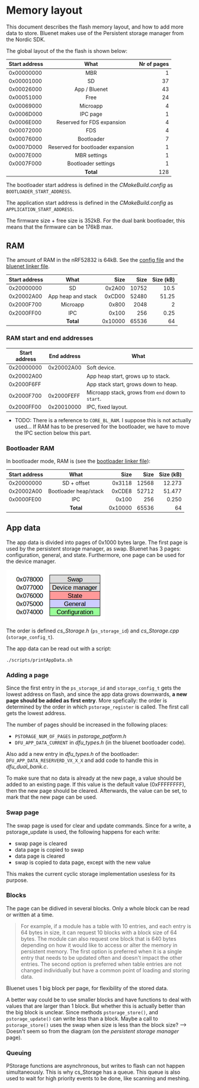 # Memory layout

This document describes the flash memory layout, and how to add more data to store. Bluenet makes use of the Persistent storage manager from the Nordic SDK.

The global layout of the the flash is shown below:


| Start address | What | Nr of pages
| ------------- |:-------------:| -----:|
| 0x00000000 | MBR | 1
| 0x00001000 | SD | 37
| 0x00026000 | App / Bluenet | 43
| 0x00051000 | Free | 24
| 0x00069000 | Microapp | 4
| 0x0006D000 | IPC page | 1
| 0x0006E000 | Reserved for FDS expansion | 4
| 0x00072000 | FDS | 4
| 0x00076000 | Bootloader | 7
| 0x0007D000 | Reserved for bootloader expansion | 1
| 0x0007E000 | MBR settings | 1
| 0x0007F000 | Bootloader settings | 1
| | **Total** | 128


The bootloader start address is defined in the _CMakeBuild.config_ as `BOOTLOADER_START_ADDRESS`.

The application start address is defined in the _CMakeBuild.config_ as `APPLICATION_START_ADDRESS`.

The firmware size + free size is 352kB. For the dual bank bootloader, this means that the firmware can be 176kB max.

## RAM

The amount of RAM in the nRF52832 is 64kB. See the [config file](https://github.com/crownstone/bluenet/blob/master/source/conf/cmake/CMakeBuild.config.default) and the [bluenet linker file](https://github.com/crownstone/bluenet/blob/master/source/include/third/nrf/generic_gcc_nrf52.ld).

| Start address | What | Size | Size | Size (kB)
| ------------- |:----:| ----:| ----:| --------:|
| 0x20000000 | SD | 0x2A00 | 10752 | 10.5
| 0x20002A00 | App heap and stack | 0xCD00 | 52480 | 51.25
| 0x2000F700 | Microapp | 0x800 | 2048 | 2
| 0x2000FF00 | IPC | 0x100 | 256 | 0.25
| | **Total** | 0x10000 | 65536 | 64

### RAM start and end addresses

| Start address | End address | What
| ------------- | ----------- | ----
| 0x20000000    | 0x20002A00  | Soft device.
| 0x20002A00    |             | App heap start, grows up to stack.
| 0x2000F6FF    |             | App stack start, grows down to heap.
| 0x2000F700    | 0x2000FEFF  | Microapp stack, grows from `end` down to `start`.
| 0x2000FF00    | 0x20010000  | IPC, fixed layout.


* TODO: There is a reference to `CORE_BL_RAM`. I suppose this is not actually used... If RAM has to be preserved for the bootloader, we have to move the IPC section below this part.

### Bootloader RAM

In bootloader mode, RAM is (see the [bootloader linker file](https://github.com/crownstone/bluenet/blob/master/source/bootloader/secure_bootloader_gcc_nrf52.ld)):

| Start address | What | Size | Size | Size (kB)
| ------------- |:-------------:| -----:| -----:| -----:|
| 0x20000000 | SD + offset | 0x3118 | 12568 | 12.273
| 0x20002A00 | Bootloader heap/stack | 0xCDE8 | 52712 | 51.477
| 0x0000FE00 | IPC | 0x100 | 256 | 0.250
| | **Total** | 0x10000 | 65536 | 64

## App data

The app data is divided into pages of 0x1000 bytes large. The first page is used by the persistent storage manager, as swap. Bluenet has 3 pages: configuration, general, and state.
Furthermore, one page can be used for the device manager.

![App data layout](../docs/diagrams/flash-memory-layout-app-data.png)

The order is defined _cs_Storage.h_ (`ps_storage_id`) and _cs_Storage.cpp_ (`storage_config_t`).

The app data can be read out with a script:
```
./scripts/printAppData.sh
```


### Adding a page
Since the first entry in the `ps_storage_id` and `storage_config_t` gets the lowest address on flash, and since the app data grows downwards, **a new page should be added as first entry**.
More spefically: the order is determined by the order in which `pstorage_register` is called. The first call gets the lowest address.

The number of pages should be increased in the following places:

- `PSTORAGE_NUM_OF_PAGES` in _pstorage_patform.h_
- `DFU_APP_DATA_CURRENT` in _dfu_types.h_ (in the bluenet bootloader code).

Also add a new entry in _dfu_types.h_ of the bootloader: `DFU_APP_DATA_RESERVERD_VX_X_X` and add code to handle this in _dfu_dual_bank.c_.

To make sure that no data is already at the new page, a value  should be added to an existing page. If this value is the default value (0xFFFFFFFF), then the new page should be cleared. Afterwards, the value can be set, to mark that the new page can be used.


### Swap page
The swap page is used for clear and update commands.
Since for a write, a pstorage_update is used, the following happens for each write:
- swap page is cleared
- data page is copied to swap
- data page is cleared
- swap is copied to data page, except with the new value

This makes the current cyclic storage implementation usesless for its purpose.

### Blocks
The page can be didived in several blocks. Only a whole block can be read or written at a time.

> For example, if a module has a table with 10 entries, and each entry is 64 bytes in size, it can request 10 blocks with a block size of 64 bytes. The module can also request one block that is 640 bytes depending on how it would like to access or alter the memory in persistent memory. The first option is preferred when it is a single entry that needs to be updated often and doesn't impact the other entries. The second option is preferred when table entries are not changed individually but have a common point of loading and storing data. 

Bluenet uses 1 big block per page, for flexibility of the stored data.

A better way could be to use smaller blocks and have functions to deal with values that are larger than 1 block. But whether this is actually better than the big block is unclear. Since methods `pstorage_store()`, and `pstorage_update()` can write less than a block.
Maybe a call to `pstorage_store()` uses the swap when size is less than the block size? --> Doesn't seem so from the diagram (on the _persistent storage manager_ page).

### Queuing
PStorage functions are asynchronous, but writes to flash can not happen simultaneously. This is why cs_Storage has a queue. This queue is also used to wait for high priority events to be done, like scanning and meshing.


